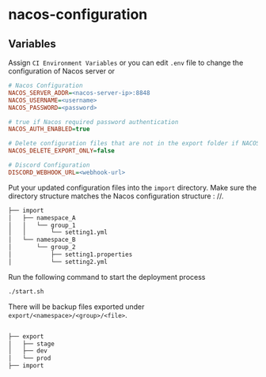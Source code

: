 # nacos-configuration

## Variables
Assign `CI Environment Variables` or you can edit `.env` file to change the configuration of Nacos server or

```ini
# Nacos Configuration
NACOS_SERVER_ADDR=<nacos-server-ip>:8848
NACOS_USERNAME=<username>
NACOS_PASSWORD=<password>

# true if Nacos required password authentication
NACOS_AUTH_ENABLED=true

# Delete configuration files that are not in the export folder if NACOS_DELETE_EXPORT_ONLY is true
NACOS_DELETE_EXPORT_ONLY=false

# Discord Configuration
DISCORD_WEBHOOK_URL=<webhook-url>
```

Put your updated configuration files into the `import` directory.
Make sure the directory structure matches the Nacos configuration structure : <namespace>/<group>/<file>.

```bash
├── import
│   ├── namespace_A
│   │   └── group_1
│   │       └── setting1.yml
│   └── namespace_B
│       └── group_2
│           ├── setting1.properties
│           └── setting2.yml

```

Run the following command to start the deployment process

```sh
./start.sh
```

There will be backup files exported under `export/<namespace>/<group>/<file>`.

```bash

├── export
│   ├── stage
│   ├── dev
│   └── prod
├── import
```
